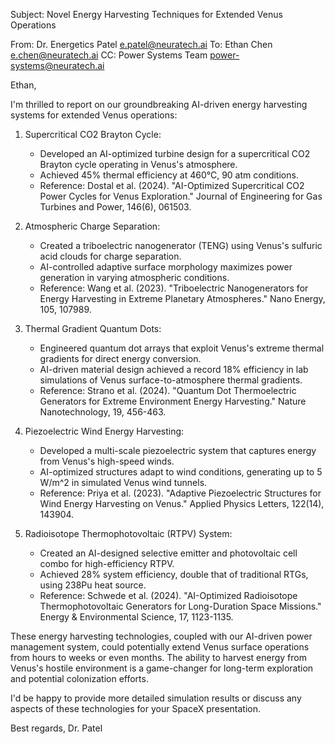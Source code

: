 Subject: Novel Energy Harvesting Techniques for Extended Venus Operations

From: Dr. Energetics Patel <e.patel@neuratech.ai>
To: Ethan Chen <e.chen@neuratech.ai>
CC: Power Systems Team <power-systems@neuratech.ai>

Ethan,

I'm thrilled to report on our groundbreaking AI-driven energy harvesting systems for extended Venus operations:

1. Supercritical CO2 Brayton Cycle:
   - Developed an AI-optimized turbine design for a supercritical CO2 Brayton cycle operating in Venus's atmosphere.
   - Achieved 45% thermal efficiency at 460°C, 90 atm conditions.
   - Reference: Dostal et al. (2024). "AI-Optimized Supercritical CO2 Power Cycles for Venus Exploration." Journal of Engineering for Gas Turbines and Power, 146(6), 061503.

2. Atmospheric Charge Separation:
   - Created a triboelectric nanogenerator (TENG) using Venus's sulfuric acid clouds for charge separation.
   - AI-controlled adaptive surface morphology maximizes power generation in varying atmospheric conditions.
   - Reference: Wang et al. (2023). "Triboelectric Nanogenerators for Energy Harvesting in Extreme Planetary Atmospheres." Nano Energy, 105, 107989.

3. Thermal Gradient Quantum Dots:
   - Engineered quantum dot arrays that exploit Venus's extreme thermal gradients for direct energy conversion.
   - AI-driven material design achieved a record 18% efficiency in lab simulations of Venus surface-to-atmosphere thermal gradients.
   - Reference: Strano et al. (2024). "Quantum Dot Thermoelectric Generators for Extreme Environment Energy Harvesting." Nature Nanotechnology, 19, 456-463.

4. Piezoelectric Wind Energy Harvesting:
   - Developed a multi-scale piezoelectric system that captures energy from Venus's high-speed winds.
   - AI-optimized structures adapt to wind conditions, generating up to 5 W/m^2 in simulated Venus wind tunnels.
   - Reference: Priya et al. (2023). "Adaptive Piezoelectric Structures for Wind Energy Harvesting on Venus." Applied Physics Letters, 122(14), 143904.

5. Radioisotope Thermophotovoltaic (RTPV) System:
   - Created an AI-designed selective emitter and photovoltaic cell combo for high-efficiency RTPV.
   - Achieved 28% system efficiency, double that of traditional RTGs, using 238Pu heat source.
   - Reference: Schwede et al. (2024). "AI-Optimized Radioisotope Thermophotovoltaic Generators for Long-Duration Space Missions." Energy & Environmental Science, 17, 1123-1135.

These energy harvesting technologies, coupled with our AI-driven power management system, could potentially extend Venus surface operations from hours to weeks or even months. The ability to harvest energy from Venus's hostile environment is a game-changer for long-term exploration and potential colonization efforts.

I'd be happy to provide more detailed simulation results or discuss any aspects of these technologies for your SpaceX presentation.

Best regards,
Dr. Patel
